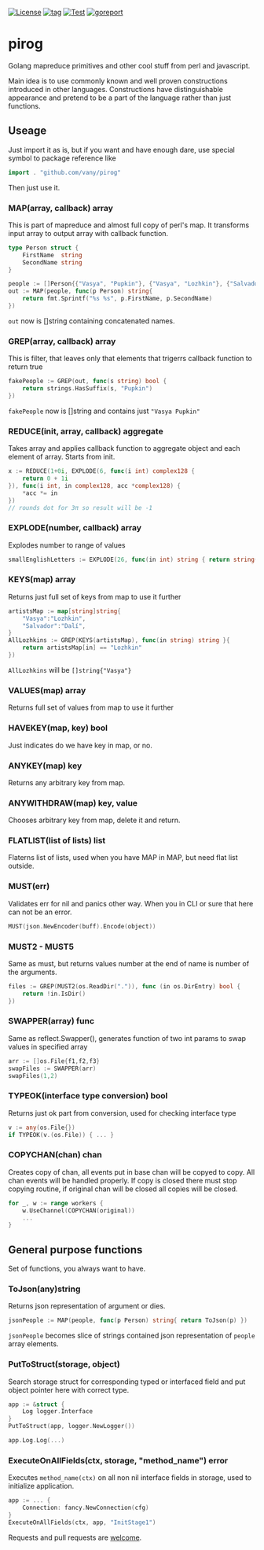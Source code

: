 [![License](https://img.shields.io/github/license/vany/pirog)](./LICENSE)
[![tag](https://img.shields.io/github/tag/vany/pirog.svg)](https://github.com/vany/pirog/releases)
[![Test](https://github.com/Vany/pirog/actions/workflows/test.yml/badge.svg)](https://github.com/Vany/pirog/actions/workflows/test.yml)
[![goreport](https://goreportcard.com/badge/github.com/vany/pirog)](https://goreportcard.com/badge/github.com/vany/pirog)


# pirog
Golang mapreduce primitives and other cool stuff from perl and javascript.

Main idea is to use commonly known and well proven constructions introduced in other languages.
Constructions have distinguishable appearance and pretend to be a part of the language rather than just functions.

## Useage
Just import it as is, but if you want and have enough dare, use special symbol to package reference like
```go
import . "github.com/vany/pirog"
```
Then just use it. 

### MAP(array, callback) array
This is part of mapreduce and almost full copy of perl's map. It transforms input array to output array with callback function.
```go
type Person struct {
    FirstName  string
    SecondName string
}

people := []Person{{"Vasya", "Pupkin"}, {"Vasya", "Lozhkin"}, {"Salvador", "Dalí"}}
out := MAP(people, func(p Person) string{
	return fmt.Sprintf("%s %s", p.FirstName, p.SecondName)
})
```
`out` now is []string containing concatenated names.

### GREP(array, callback) array
This is filter, that leaves only that elements that trigerrs callback function to return true
```go
fakePeople := GREP(out, func(s string) bool {
    return strings.HasSuffix(s, "Pupkin")
})
```
`fakePeople` now is []string and contains just `"Vasya Pupkin"`

### REDUCE(init, array, callback) aggregate
Takes array and applies callback function to aggregate object and each element of array. Starts from init.
```go
x := REDUCE(1+0i, EXPLODE(6, func(i int) complex128 {
    return 0 + 1i
}), func(i int, in complex128, acc *complex128) {
    *acc *= in
})
// rounds dot for 3π so result will be -1
```

### EXPLODE(number, callback) array
Explodes number to range of values
```go
smallEnglishLetters := EXPLODE(26, func(in int) string { return string([]byte{byte('a' + in)}) }) {
```

### KEYS(map) array
Returns just full set of keys from map to use it further
```go
artistsMap := map[string]string{
	"Vasya":"Lozhkin",
	"Salvador":"Dalí",
}
AllLozhkins := GREP(KEYS(artistsMap), func(in string) string }{
	return artistsMap[in] == "Lozhkin" 
})
```
`AllLozhkins` will be `[]string{"Vasya"}`

### VALUES(map) array
Returns full set of values from map to use it further

### HAVEKEY(map, key) bool
Just indicates do we have key in map, or no.

### ANYKEY(map) key
Returns any arbitrary key from map.

### ANYWITHDRAW(map) key, value
Chooses arbitrary key from map, delete it and return.

### FLATLIST(list of lists) list
Flaterns list of lists, used when you have MAP in MAP, but need flat list outside.


### MUST(err)
Validates err for nil and panics other way. When you in CLI or sure that here can not be an error.
```go
MUST(json.NewEncoder(buff).Encode(object))

```

### MUST2 - MUST5 
Same as must, but returns values number at the end of name is number of the arguments.
```go
files := GREP(MUST2(os.ReadDir(".")), func (in os.DirEntry) bool {
	return !in.IsDir()
})
```

### SWAPPER(array) func
Same as reflect.Swapper(), generates function of two int params to swap values in specified array
```go
arr := []os.File{f1,f2,f3}
swapFiles := SWAPPER(arr)
swapFiles(1,2)
```

### TYPEOK(interface type conversion) bool
Returns just ok part from conversion, used for checking interface type
```go
v := any(os.File{})
if TYPEOK(v.(os.File)) { ... }
```

### COPYCHAN(chan) chan
Creates copy of chan, all events put in base chan will be copyed to copy. All chan events will be handled properly.
If copy is closed there must stop copying routine, if original chan will be closed all copies will be closed.
```go
for _, w := range workers {
    w.UseChannel(COPYCHAN(original))
    ...
}
```


## General purpose functions
Set of functions, you always want to have.

### ToJson(any)string
Returns json representation of argument or dies.
```go
jsonPeople := MAP(people, func(p Person) string{ return ToJson(p) })
```
`jsonPeople` becomes slice of strings contained json representation of `people` array elements.


### PutToStruct(storage, object)
Search storage struct for corresponding typed or interfaced field and put object pointer here with correct type.
```go
app := &struct {
	Log logger.Interface
}
PutToStruct(app, logger.NewLogger())

app.Log.Log(...)
```

### ExecuteOnAllFields(ctx, storage, "method_name") error
Executes `method_name(ctx)` on all non nil interface fields in storage, used to initialize application.
```go
app := ... {
	Connection: fancy.NewConnection(cfg)
}
ExecuteOnAllFields(ctx, app, "InitStage1")
```



Requests and pull requests are [welcome](https://github.com/Vany/pirog/issues).
